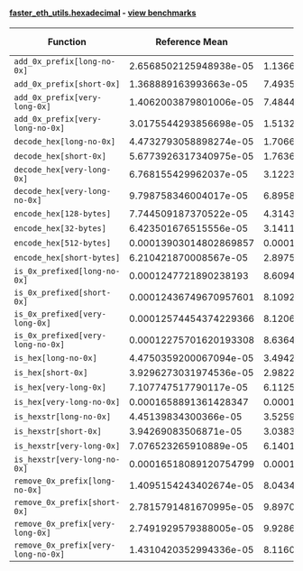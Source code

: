 #### [faster_eth_utils.hexadecimal](https://github.com/BobTheBuidler/faster-eth-utils/blob/pin-eth-utils/faster_eth_utils/hexadecimal.py) - [view benchmarks](https://github.com/BobTheBuidler/faster-eth-utils/blob/pin-eth-utils/benchmarks/test_hexadecimal_benchmarks.py)

| Function | Reference Mean | Faster Mean | % Change | Speedup (%) | x Faster | Faster |
|----------|---------------|-------------|----------|-------------|----------|--------|
| `add_0x_prefix[long-no-0x]` | 2.6568502125948938e-05 | 1.1366620146010926e-05 | 57.22% | 133.74% | 2.34x | ✅ |
| `add_0x_prefix[short-0x]` | 1.368889163993663e-05 | 7.493532962350771e-06 | 45.26% | 82.68% | 1.83x | ✅ |
| `add_0x_prefix[very-long-0x]` | 1.4062003879801006e-05 | 7.484400267247644e-06 | 46.78% | 87.88% | 1.88x | ✅ |
| `add_0x_prefix[very-long-no-0x]` | 3.0175544293856698e-05 | 1.5132104026303508e-05 | 49.85% | 99.41% | 1.99x | ✅ |
| `decode_hex[long-no-0x]` | 4.4732793058898274e-05 | 1.7066017919522754e-05 | 61.85% | 162.12% | 2.62x | ✅ |
| `decode_hex[short-0x]` | 5.6773926317340975e-05 | 1.76365421701253e-05 | 68.94% | 221.91% | 3.22x | ✅ |
| `decode_hex[very-long-0x]` | 6.768155429962037e-05 | 3.122379748871389e-05 | 53.87% | 116.76% | 2.17x | ✅ |
| `decode_hex[very-long-no-0x]` | 9.798758346004017e-05 | 6.895808744428285e-05 | 29.63% | 42.10% | 1.42x | ✅ |
| `encode_hex[128-bytes]` | 7.744509187370522e-05 | 4.3143551512373236e-05 | 44.29% | 79.51% | 1.80x | ✅ |
| `encode_hex[32-bytes]` | 6.423501676515556e-05 | 3.141113697290247e-05 | 51.10% | 104.50% | 2.04x | ✅ |
| `encode_hex[512-bytes]` | 0.00013903014802869857 | 0.00010156499445717102 | 26.95% | 36.89% | 1.37x | ✅ |
| `encode_hex[short-bytes]` | 6.210421870008567e-05 | 2.8975303893178013e-05 | 53.34% | 114.34% | 2.14x | ✅ |
| `is_0x_prefixed[long-no-0x]` | 0.0001247721890238193 | 8.609460175569548e-05 | 31.00% | 44.92% | 1.45x | ✅ |
| `is_0x_prefixed[short-0x]` | 0.00012436749670957601 | 8.109273822427932e-05 | 34.80% | 53.36% | 1.53x | ✅ |
| `is_0x_prefixed[very-long-0x]` | 0.00012574454374229366 | 8.120632685386397e-05 | 35.42% | 54.85% | 1.55x | ✅ |
| `is_0x_prefixed[very-long-no-0x]` | 0.00012275701620193308 | 8.636433347252706e-05 | 29.65% | 42.14% | 1.42x | ✅ |
| `is_hex[long-no-0x]` | 4.4750359200067094e-05 | 3.494204924146781e-05 | 21.92% | 28.07% | 1.28x | ✅ |
| `is_hex[short-0x]` | 3.9296273031974536e-05 | 2.9822389723744274e-05 | 24.11% | 31.77% | 1.32x | ✅ |
| `is_hex[very-long-0x]` | 7.107747517790117e-05 | 6.112519926470267e-05 | 14.00% | 16.28% | 1.16x | ✅ |
| `is_hex[very-long-no-0x]` | 0.0001658891361428347 | 0.0001553384159650107 | 6.36% | 6.79% | 1.07x | ✅ |
| `is_hexstr[long-no-0x]` | 4.45139834300366e-05 | 3.5259551126353493e-05 | 20.79% | 26.25% | 1.26x | ✅ |
| `is_hexstr[short-0x]` | 3.94269083506871e-05 | 3.038336103131668e-05 | 22.94% | 29.76% | 1.30x | ✅ |
| `is_hexstr[very-long-0x]` | 7.076523265910889e-05 | 6.14017401072454e-05 | 13.23% | 15.25% | 1.15x | ✅ |
| `is_hexstr[very-long-no-0x]` | 0.00016518089120754799 | 0.00015527701181050697 | 6.00% | 6.38% | 1.06x | ✅ |
| `remove_0x_prefix[long-no-0x]` | 1.4095154243402674e-05 | 8.04345670969688e-06 | 42.93% | 75.24% | 1.75x | ✅ |
| `remove_0x_prefix[short-0x]` | 2.7815791481670995e-05 | 9.897020475072665e-06 | 64.42% | 181.05% | 2.81x | ✅ |
| `remove_0x_prefix[very-long-0x]` | 2.7491929579388005e-05 | 9.928640094450106e-06 | 63.89% | 176.90% | 2.77x | ✅ |
| `remove_0x_prefix[very-long-no-0x]` | 1.4310420352994336e-05 | 8.116021815657928e-06 | 43.29% | 76.32% | 1.76x | ✅ |
